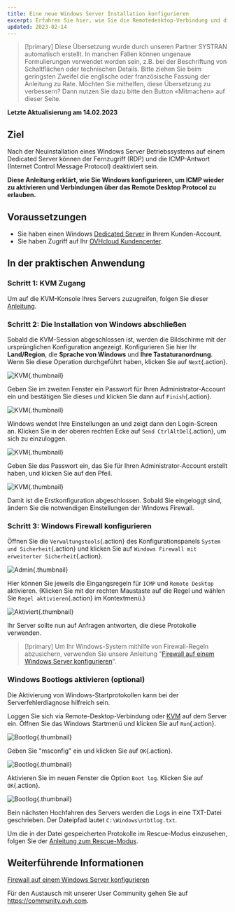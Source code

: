 ```yaml
---
title: Eine neue Windows Server Installation konfigurieren
excerpt: Erfahren Sie hier, wie Sie die Remotedesktop-Verbindung und die ICMP Antwort aktivieren
updated: 2023-02-14
---
```


> [!primary]
> Diese Übersetzung wurde durch unseren Partner SYSTRAN automatisch erstellt. In manchen Fällen können ungenaue Formulierungen verwendet worden sein, z.B. bei der Beschriftung von Schaltflächen oder technischen Details. Bitte ziehen Sie beim geringsten Zweifel die englische oder französische Fassung der Anleitung zu Rate. Möchten Sie mithelfen, diese Übersetzung zu verbessern? Dann nutzen Sie dazu bitte den Button «Mitmachen» auf dieser Seite.
>

**Letzte Aktualisierung am 14.02.2023**

## Ziel

Nach der Neuinstallation eines Windows Server Betriebssystems auf einem Dedicated Server können der Fernzugriff (RDP) und die ICMP-Antwort (Internet Control Message Protocol) deaktiviert sein.

**Diese Anleitung erklärt, wie Sie Windows konfigurieren, um ICMP wieder zu aktivieren und Verbindungen über das Remote Desktop Protocol zu erlauben.**

## Voraussetzungen

- Sie haben einen Windows [Dedicated Server](https://www.ovhcloud.com/de/bare-metal/) in Ihrem Kunden-Account.
- Sie haben Zugriff auf Ihr [OVHcloud Kundencenter](https://www.ovh.com/auth/?action=gotomanager&from=https://www.ovh.de/&ovhSubsidiary=de).

## In der praktischen Anwendung

### Schritt 1: KVM Zugang

Um auf die KVM-Konsole Ihres Servers zuzugreifen, folgen Sie dieser [Anleitung](/pages/cloud/dedicated/using_ipmi_on_dedicated_servers#kvm-uber-ihren-webbrowser-verwenden-nur-fur-neuere-server).

### Schritt 2: Die Installation von Windows abschließen

Sobald die KVM-Session abgeschlossen ist, werden die Bildschirme mit der ursprünglichen Konfiguration angezeigt. Konfigurieren Sie hier Ihr **Land/Region**, die **Sprache von Windows** und **Ihre Tastaturanordnung**. Wenn Sie diese Operation durchgeführt haben, klicken Sie auf `Next`{.action}.

![KVM](images/setup-03.png){.thumbnail}

Geben Sie im zweiten Fenster ein Passwort für Ihren Administrator-Account ein und bestätigen Sie dieses und klicken Sie dann auf `Finish`{.action}.

![KVM](images/setup-04.png){.thumbnail}

Windows wendet Ihre Einstellungen an und zeigt dann den Login-Screen an. Klicken Sie in der oberen rechten Ecke auf `Send CtrlAltDel`{.action}, um sich zu einzuloggen.

![KVM](images/setup-05.png){.thumbnail}

Geben Sie das Passwort ein, das Sie für Ihren Administrator-Account erstellt haben, und klicken Sie auf den Pfeil.

![KVM](images/setup-06.png){.thumbnail}

Damit ist die Erstkonfiguration abgeschlossen. Sobald Sie eingeloggt sind, ändern Sie die notwendigen Einstellungen der Windows Firewall.

### Schritt 3: Windows Firewall konfigurieren

Öffnen Sie die `Verwaltungstools`{.action} des Konfigurationspanels `System und Sicherheit`{.action} und klicken Sie auf `Windows Firewall mit erweiterter Sicherheit`{.action}.

![Admin](images/windows4.png){.thumbnail}

Hier können Sie jeweils die Eingangsregeln für `ICMP` und `Remote Desktop` aktivieren. (Klicken Sie mit der rechten Maustaste auf die Regel und wählen Sie `Regel aktivieren`{.action} im Kontextmenü.)

![Aktiviert](images/windows5.png){.thumbnail}

Ihr Server sollte nun auf Anfragen antworten, die diese Protokolle verwenden.

> [!primary]
> Um Ihr Windows-System mithilfe von Firewall-Regeln abzusichern, verwenden Sie unsere Anleitung "[Firewall auf einem Windows Server konfigurieren](/pages/cloud/dedicated/activate-port-firewall-soft-win)".
>

### Windows Bootlogs aktivieren (optional)

Die Aktivierung von Windows-Startprotokollen kann bei der Serverfehlerdiagnose hilfreich sein.

Loggen Sie sich via Remote-Desktop-Verbindung oder [KVM](/pages/cloud/dedicated/using_ipmi_on_dedicated_servers#kvm-uber-ihren-webbrowser-verwenden-nur-fur-neuere-server) auf dem Server ein. Öffnen Sie das Windows Startmenü und klicken Sie auf `Run`{.action}.

![Bootlog](images/windowsboot1.png){.thumbnail}

Geben Sie "msconfig" ein und klicken Sie auf `OK`{.action}.

![Bootlog](images/windowsboot2.png){.thumbnail}

Aktivieren Sie im neuen Fenster die Option `Boot log`. Klicken Sie auf `OK`{.action}.

![Bootlog](images/windowsboot3.png){.thumbnail}

Bein nächsten Hochfahren des Servers werden die Logs in eine TXT-Datei geschrieben. Der Dateipfad lautet ```C:\Windows\ntbtlog.txt```.

Um die in der Datei gespeicherten Protokolle im Rescue-Modus einzusehen, folgen Sie der [Anleitung zum Rescue-Modus](/pages/cloud/dedicated/rescue_mode). 

## Weiterführende Informationen

[Firewall auf einem Windows Server konfigurieren](/pages/cloud/dedicated/activate-port-firewall-soft-win)

Für den Austausch mit unserer User Community gehen Sie auf <https://community.ovh.com>.
